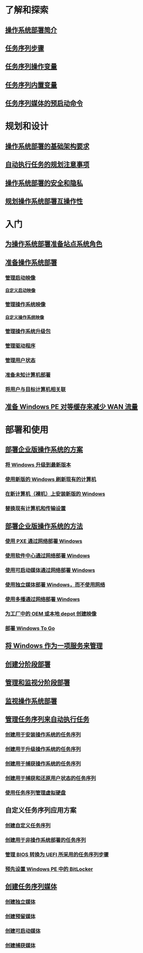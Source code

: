 # 了解和探索
## [操作系统部署简介](understand/introduction-to-operating-system-deployment.md)
## [任务序列步骤](understand/task-sequence-steps.md)
## [任务序列操作变量](understand/task-sequence-action-variables.md)
## [任务序列内置变量](understand/task-sequence-built-in-variables.md)
## [任务序列媒体的预启动命令](understand/prestart-commands-for-task-sequence-media.md)

# 规划和设计
## [操作系统部署的基础架构要求](plan-design/infrastructure-requirements-for-operating-system-deployment.md)
## [自动执行任务的规划注意事项](plan-design/planning-considerations-for-automating-tasks.md)
## [操作系统部署的安全和隐私](plan-design/security-and-privacy-for-operating-system-deployment.md)
## [规划操作系统部署互操作性](plan-design/planning-for-operating-system-deployment-interoperability.md)

# 入门
## [为操作系统部署准备站点系统角色](get-started/prepare-site-system-roles-for-operating-system-deployments.md)
## [准备操作系统部署](get-started/prepare-for-operating-system-deployment.md)
### [管理启动映像](get-started/manage-boot-images.md)
#### [自定义启动映像](get-started/customize-boot-images.md)

### [管理操作系统映像](get-started/manage-operating-system-images.md)
#### [自定义操作系统映像](get-started/customize-operating-system-images.md)

### [管理操作系统升级包](get-started/manage-operating-system-upgrade-packages.md)
### [管理驱动程序](get-started/manage-drivers.md)
### [管理用户状态](get-started/manage-user-state.md)
### [准备未知计算机部署](get-started/prepare-for-unknown-computer-deployments.md)
### [将用户与目标计算机相关联](get-started/associate-users-with-a-destination-computer.md)

## [准备 Windows PE 对等缓存来减少 WAN 流量](get-started/prepare-windows-pe-peer-cache-to-reduce-wan-traffic.md)

# 部署和使用
## [部署企业版操作系统的方案](deploy-use/scenarios-to-deploy-enterprise-operating-systems.md)
### [将 Windows 升级到最新版本](deploy-use/upgrade-windows-to-the-latest-version.md)
### [使用新版的 Windows 刷新现有的计算机](deploy-use/refresh-an-existing-computer-with-a-new-version-of-windows.md)
### [在新计算机（裸机）上安装新版的 Windows](deploy-use/install-new-windows-version-new-computer-bare-metal.md)
### [替换现有计算机和传输设置](deploy-use/replace-an-existing-computer-and-transfer-settings.md)

## [部署企业版操作系统的方法](deploy-use/methods-to-deploy-enterprise-operating-systems.md)
### [使用 PXE 通过网络部署 Windows](deploy-use/use-pxe-to-deploy-windows-over-the-network.md)
### [使用软件中心通过网络部署 Windows](deploy-use/use-software-center-to-deploy-windows-over-the-network.md)
### [使用可启动媒体通过网络部署 Windows](deploy-use/use-bootable-media-to-deploy-windows-over-the-network.md)
### [使用独立媒体部署 Windows，而不使用网络](deploy-use/use-stand-alone-media-to-deploy-windows-without-using-the-network.md)
### [使用多播通过网络部署 Windows](deploy-use/use-multicast-to-deploy-windows-over-the-network.md)
### [为工厂中的 OEM 或本地 depot 创建映像](deploy-use/create-an-image-for-an-oem-in-factory-or-a-local-depot.md)
### [部署 Windows To Go](deploy-use/deploy-windows-to-go.md)

## [将 Windows 作为一项服务来管理](deploy-use/manage-windows-as-a-service.md)
## [创建分阶段部署](deploy-use/create-phased-deployment-for-task-sequence.md)
## [管理和监视分阶段部署](deploy-use/manage-monitor-phased-deployments.md)
## [监视操作系统部署](deploy-use/monitor-operating-system-deployments.md)

## [管理任务序列来自动执行任务](deploy-use/manage-task-sequences-to-automate-tasks.md)
### [创建用于安装操作系统的任务序列](deploy-use/create-a-task-sequence-to-install-an-operating-system.md)
### [创建用于升级操作系统的任务序列](deploy-use/create-a-task-sequence-to-upgrade-an-operating-system.md)
### [创建用于捕获操作系统的任务序列](deploy-use/create-a-task-sequence-to-capture-an-operating-system.md)
### [创建用于捕获和还原用户状态的任务序列](deploy-use/create-a-task-sequence-to-capture-and-restore-user-state.md)
### [使用任务序列管理虚拟硬盘](deploy-use/use-a-task-sequence-to-manage-virtual-hard-disks.md)

## 自定义任务序列应用方案
### [创建自定义任务序列](deploy-use/create-a-custom-task-sequence.md)
### [创建用于非操作系统部署的任务序列](deploy-use/create-a-task-sequence-for-non-operating-system-deployments.md)
### [管理 BIOS 转换为 UEFI 所采用的任务序列步骤](deploy-use/task-sequence-steps-to-manage-bios-to-uefi-conversion.md)
### [预先设置 Windows PE 中的 BitLocker](deploy-use/preprovision-bitlocker-in-windows-pe.md)

## [创建任务序列媒体](deploy-use/create-task-sequence-media.md)
### [创建独立媒体](deploy-use/create-stand-alone-media.md)
### [创建预留媒体](deploy-use/create-prestaged-media.md)
### [创建可启动媒体](deploy-use/create-bootable-media.md)
### [创建捕获媒体](deploy-use/create-capture-media.md)
